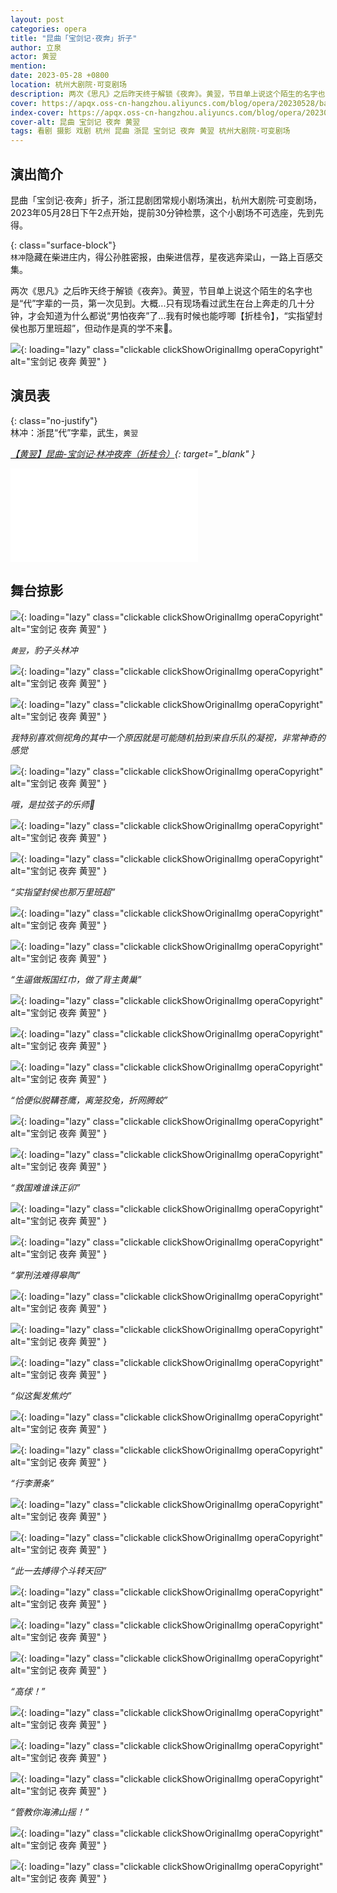 ```yaml
---
layout: post
categories: opera
title: "昆曲「宝剑记·夜奔」折子"
author: 立泉
actor: 黄翌
mention: 
date: 2023-05-28 +0800
location: 杭州大剧院·可变剧场
description: 两次《思凡》之后昨天终于解锁《夜奔》。黄翌，节目单上说这个陌生的名字也是“代”字辈的一员，第一次见到。大概...只有现场看过武生在台上奔走的几十分钟，才会知道为什么都说“男怕夜奔”了...
cover: https://apqx.oss-cn-hangzhou.aliyuncs.com/blog/opera/20230528/baojianji_yeben/DSC00474_cover_thumb.jpg
index-cover: https://apqx.oss-cn-hangzhou.aliyuncs.com/blog/opera/20230528/baojianji_yeben/DSC00474_thumb.jpg
cover-alt: 昆曲 宝剑记 夜奔 黄翌
tags: 看剧 摄影 戏剧 杭州 昆曲 浙昆 宝剑记 夜奔 黄翌 杭州大剧院·可变剧场
---
```


## 演出简介

昆曲「宝剑记·夜奔」折子，浙江昆剧团常规小剧场演出，杭州大剧院·可变剧场，2023年05月28日下午2点开始，提前30分钟检票，这个小剧场不可选座，先到先得。

{: class="surface-block"}  
`林冲`隐藏在柴进庄内，得公孙胜密报，由柴进信荐，星夜逃奔梁山，一路上百感交集。

两次《思凡》之后昨天终于解锁《夜奔》。黄翌，节目单上说这个陌生的名字也是“代”字辈的一员，第一次见到。大概...只有现场看过武生在台上奔走的几十分钟，才会知道为什么都说“男怕夜奔”了...我有时候也能哼唧【折桂令】，“实指望封侯也那万里班超”，但动作是真的学不来🥹。

![](https://apqx.oss-cn-hangzhou.aliyuncs.com/blog/opera/20230528/baojianji_yeben/DSC00475_thumb.jpg){: loading="lazy" class="clickable clickShowOriginalImg operaCopyright" alt="宝剑记 夜奔 黄翌" }

## 演员表

{: class="no-justify"}  
林冲：浙昆“代”字辈，武生，`黄翌`

*[【黄翌】昆曲-宝剑记·林冲夜奔（折桂令）](https://www.bilibili.com/video/BV1Fu4y1o74f){: target="_blank" }*

<div class="video-container">
<iframe loading="lazy" src="//player.bilibili.com/player.html?aid=827191678&bvid=BV1Fu4y1o74f&cid=1159001653&page=1&autoplay=0" scrolling="no" border="0" frameborder="no" framespacing="0" allowfullscreen="true"> </iframe>
</div>

## 舞台掠影

![](https://apqx.oss-cn-hangzhou.aliyuncs.com/blog/opera/20230528/baojianji_yeben/DSC00509_thumb.jpg){: loading="lazy" class="clickable clickShowOriginalImg operaCopyright" alt="宝剑记 夜奔 黄翌" }

*`黄翌`，豹子头林冲*

![](https://apqx.oss-cn-hangzhou.aliyuncs.com/blog/opera/20230528/baojianji_yeben/DSC00474_thumb.jpg){: loading="lazy" class="clickable clickShowOriginalImg operaCopyright" alt="宝剑记 夜奔 黄翌" }

![](https://apqx.oss-cn-hangzhou.aliyuncs.com/blog/opera/20230528/baojianji_yeben/DSC00479_thumb.jpg){: loading="lazy" class="clickable clickShowOriginalImg operaCopyright" alt="宝剑记 夜奔 黄翌" }

*我特别喜欢侧视角的其中一个原因就是可能随机拍到来自乐队的凝视，非常神奇的感觉*

![](https://apqx.oss-cn-hangzhou.aliyuncs.com/blog/opera/20230528/baojianji_yeben/DSC00483_thumb.jpg){: loading="lazy" class="clickable clickShowOriginalImg operaCopyright" alt="宝剑记 夜奔 黄翌" }

*哦，是拉弦子的乐师👀*

![](https://apqx.oss-cn-hangzhou.aliyuncs.com/blog/opera/20230528/baojianji_yeben/DSC00496_thumb.jpg){: loading="lazy" class="clickable clickShowOriginalImg operaCopyright" alt="宝剑记 夜奔 黄翌" }

![](https://apqx.oss-cn-hangzhou.aliyuncs.com/blog/opera/20230528/baojianji_yeben/DSC00487_thumb.jpg){: loading="lazy" class="clickable clickShowOriginalImg operaCopyright" alt="宝剑记 夜奔 黄翌" }

*“实指望封侯也那万里班超”*

![](https://apqx.oss-cn-hangzhou.aliyuncs.com/blog/opera/20230528/baojianji_yeben/DSC00498_thumb.jpg){: loading="lazy" class="clickable clickShowOriginalImg operaCopyright" alt="宝剑记 夜奔 黄翌" }

![](https://apqx.oss-cn-hangzhou.aliyuncs.com/blog/opera/20230528/baojianji_yeben/DSC00489_thumb.jpg){: loading="lazy" class="clickable clickShowOriginalImg operaCopyright" alt="宝剑记 夜奔 黄翌" }

*“生逼做叛国红巾，做了背主黄巢”*

![](https://apqx.oss-cn-hangzhou.aliyuncs.com/blog/opera/20230528/baojianji_yeben/DSC00493_thumb.jpg){: loading="lazy" class="clickable clickShowOriginalImg operaCopyright" alt="宝剑记 夜奔 黄翌" }

![](https://apqx.oss-cn-hangzhou.aliyuncs.com/blog/opera/20230528/baojianji_yeben/DSC00494_thumb.jpg){: loading="lazy" class="clickable clickShowOriginalImg operaCopyright" alt="宝剑记 夜奔 黄翌" }

![](https://apqx.oss-cn-hangzhou.aliyuncs.com/blog/opera/20230528/baojianji_yeben/DSC00500_thumb.jpg){: loading="lazy" class="clickable clickShowOriginalImg operaCopyright" alt="宝剑记 夜奔 黄翌" }

*“恰便似脱鞲苍鹰，离笼狡兔，折网腾蛟”*

![](https://apqx.oss-cn-hangzhou.aliyuncs.com/blog/opera/20230528/baojianji_yeben/DSC00505_thumb.jpg){: loading="lazy" class="clickable clickShowOriginalImg operaCopyright" alt="宝剑记 夜奔 黄翌" }

![](https://apqx.oss-cn-hangzhou.aliyuncs.com/blog/opera/20230528/baojianji_yeben/DSC00513_thumb.jpg){: loading="lazy" class="clickable clickShowOriginalImg operaCopyright" alt="宝剑记 夜奔 黄翌" }

*“救国难谁诛正卯”*

![](https://apqx.oss-cn-hangzhou.aliyuncs.com/blog/opera/20230528/baojianji_yeben/DSC00510_thumb.jpg){: loading="lazy" class="clickable clickShowOriginalImg operaCopyright" alt="宝剑记 夜奔 黄翌" }

![](https://apqx.oss-cn-hangzhou.aliyuncs.com/blog/opera/20230528/baojianji_yeben/DSC00514_thumb.jpg){: loading="lazy" class="clickable clickShowOriginalImg operaCopyright" alt="宝剑记 夜奔 黄翌" }

*“掌刑法难得皋陶”*

![](https://apqx.oss-cn-hangzhou.aliyuncs.com/blog/opera/20230528/baojianji_yeben/DSC00521_thumb.jpg){: loading="lazy" class="clickable clickShowOriginalImg operaCopyright" alt="宝剑记 夜奔 黄翌" }

![](https://apqx.oss-cn-hangzhou.aliyuncs.com/blog/opera/20230528/baojianji_yeben/DSC00522_thumb.jpg){: loading="lazy" class="clickable clickShowOriginalImg operaCopyright" alt="宝剑记 夜奔 黄翌" }

![](https://apqx.oss-cn-hangzhou.aliyuncs.com/blog/opera/20230528/baojianji_yeben/DSC00524_thumb.jpg){: loading="lazy" class="clickable clickShowOriginalImg operaCopyright" alt="宝剑记 夜奔 黄翌" }

*“似这鬓发焦灼”*

![](https://apqx.oss-cn-hangzhou.aliyuncs.com/blog/opera/20230528/baojianji_yeben/DSC00536_thumb.jpg){: loading="lazy" class="clickable clickShowOriginalImg operaCopyright" alt="宝剑记 夜奔 黄翌" }

![](https://apqx.oss-cn-hangzhou.aliyuncs.com/blog/opera/20230528/baojianji_yeben/DSC00529_thumb.jpg){: loading="lazy" class="clickable clickShowOriginalImg operaCopyright" alt="宝剑记 夜奔 黄翌" }

*“行李萧条”*

![](https://apqx.oss-cn-hangzhou.aliyuncs.com/blog/opera/20230528/baojianji_yeben/DSC00537_thumb.jpg){: loading="lazy" class="clickable clickShowOriginalImg operaCopyright" alt="宝剑记 夜奔 黄翌" }

![](https://apqx.oss-cn-hangzhou.aliyuncs.com/blog/opera/20230528/baojianji_yeben/DSC00542_thumb.jpg){: loading="lazy" class="clickable clickShowOriginalImg operaCopyright" alt="宝剑记 夜奔 黄翌" }

*“此一去搏得个斗转天回”*

![](https://apqx.oss-cn-hangzhou.aliyuncs.com/blog/opera/20230528/baojianji_yeben/DSC00561_thumb.jpg){: loading="lazy" class="clickable clickShowOriginalImg operaCopyright" alt="宝剑记 夜奔 黄翌" }

![](https://apqx.oss-cn-hangzhou.aliyuncs.com/blog/opera/20230528/baojianji_yeben/DSC00549_thumb.jpg){: loading="lazy" class="clickable clickShowOriginalImg operaCopyright" alt="宝剑记 夜奔 黄翌" }

![](https://apqx.oss-cn-hangzhou.aliyuncs.com/blog/opera/20230528/baojianji_yeben/DSC00552_thumb.jpg){: loading="lazy" class="clickable clickShowOriginalImg operaCopyright" alt="宝剑记 夜奔 黄翌" }

*“高俅！”*

![](https://apqx.oss-cn-hangzhou.aliyuncs.com/blog/opera/20230528/baojianji_yeben/DSC00564_thumb.jpg){: loading="lazy" class="clickable clickShowOriginalImg operaCopyright" alt="宝剑记 夜奔 黄翌" }

![](https://apqx.oss-cn-hangzhou.aliyuncs.com/blog/opera/20230528/baojianji_yeben/DSC00565_thumb.jpg){: loading="lazy" class="clickable clickShowOriginalImg operaCopyright" alt="宝剑记 夜奔 黄翌" }

![](https://apqx.oss-cn-hangzhou.aliyuncs.com/blog/opera/20230528/baojianji_yeben/DSC00580_thumb.jpg){: loading="lazy" class="clickable clickShowOriginalImg operaCopyright" alt="宝剑记 夜奔 黄翌" }

*“管教你海沸山摇！”*

![](https://apqx.oss-cn-hangzhou.aliyuncs.com/blog/opera/20230528/baojianji_yeben/DSC00587_thumb.jpg){: loading="lazy" class="clickable clickShowOriginalImg operaCopyright" alt="宝剑记 夜奔 黄翌" }

![](https://apqx.oss-cn-hangzhou.aliyuncs.com/blog/opera/20230528/baojianji_yeben/DSC00551_thumb.jpg){: loading="lazy" class="clickable clickShowOriginalImg operaCopyright" alt="宝剑记 夜奔 黄翌" }

